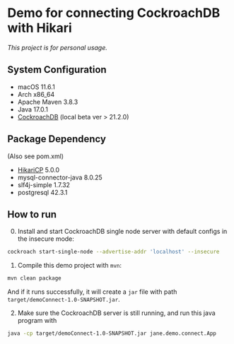 # Demo for connecting CockroachDB with Hikari

_This project is for personal usage._
## System Configuration
- macOS 11.6.1
- Arch x86_64
- Apache Maven 3.8.3
- Java 17.0.1
- [CockroachDB](https://github.com/cockroachdb/cockroach) (local beta ver > 21.2.0)

## Package Dependency
(Also see pom.xml)
- [HikariCP](https://github.com/brettwooldridge/HikariCP) 5.0.0
- mysql-connector-java 8.0.25
- slf4j-simple 1.7.32
- postgresql 42.3.1

## How to run

0. Install and start CockroachDB single node server with default configs in the insecure mode:
```bash
cockroach start-single-node --advertise-addr 'localhost' --insecure
```

1. Compile this demo project with ``mvn``:
```bash
mvn clean package 
```
And if it runs successfully, it will create a ``jar`` file with path ``target/demoConnect-1.0-SNAPSHOT.jar``.

2. Make sure the CockroachDB server is still running, and run this java program with
```bash
java -cp target/demoConnect-1.0-SNAPSHOT.jar jane.demo.connect.App
```
